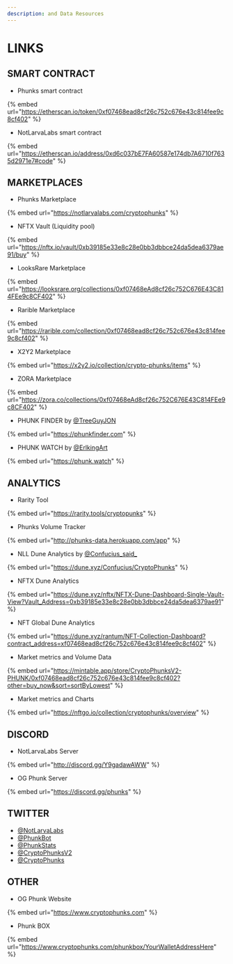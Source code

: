 ```yaml
---
description: and Data Resources
---
```


# LINKS

## SMART CONTRACT

* Phunks smart contract

{% embed url="https://etherscan.io/token/0xf07468ead8cf26c752c676e43c814fee9c8cf402" %}

* NotLarvaLabs smart contract

{% embed url="https://etherscan.io/address/0xd6c037bE7FA60587e174db7A6710f7635d2971e7#code" %}

## MARKETPLACES

* Phunks Marketplace

{% embed url="https://notlarvalabs.com/cryptophunks" %}

* NFTX Vault (Liquidity pool)

{% embed url="https://nftx.io/vault/0xb39185e33e8c28e0bb3dbbce24da5dea6379ae91/buy" %}

* LooksRare Marketplace

{% embed url="https://looksrare.org/collections/0xf07468eAd8cf26c752C676E43C814FEe9c8CF402" %}

* Rarible Marketplace

{% embed url="https://rarible.com/collection/0xf07468ead8cf26c752c676e43c814fee9c8cf402" %}

* X2Y2 Marketplace

{% embed url="https://x2y2.io/collection/crypto-phunks/items" %}

* ZORA Marketplace

{% embed url="https://zora.co/collections/0xf07468eAd8cf26c752C676E43C814FEe9c8CF402" %}

* PHUNK FINDER by [@TreeGuyJON](https://twitter.com/TreeGuyJON)

{% embed url="https://phunkfinder.com" %}

* PHUNK WATCH by [@ErlkingArt](https://twitter.com/ErlkingArt)

{% embed url="https://phunk.watch" %}

## ANALYTICS

* Rarity Tool

{% embed url="https://rarity.tools/cryptopunks" %}

* Phunks Volume Tracker

{% embed url="http://phunks-data.herokuapp.com/app" %}

* NLL Dune Analytics by [@Confucius\_said\_](https://twitter.com/Confucius\_said\_)

{% embed url="https://dune.xyz/Confucius/CryptoPhunks" %}

* NFTX Dune Analytics

{% embed url="https://dune.xyz/nftx/NFTX-Dune-Dashboard-Single-Vault-View?Vault_Address=0xb39185e33e8c28e0bb3dbbce24da5dea6379ae91" %}

* NFT Global Dune Analytics

{% embed url="https://dune.xyz/rantum/NFT-Collection-Dashboard?contract_address=xf07468ead8cf26c752c676e43c814fee9c8cf402" %}

* Market metrics and Volume Data

{% embed url="https://mintable.app/store/CryptoPhunksV2-PHUNK/0xf07468ead8cf26c752c676e43c814fee9c8cf402?other=buy_now&sort=sortByLowest" %}

* Market metrics and Charts

{% embed url="https://nftgo.io/collection/cryptophunks/overview" %}

## DISCORD

* NotLarvaLabs Server

{% embed url="http://discord.gg/Y9gadawAWW" %}

* OG Phunk Server

{% embed url="https://discord.gg/phunks" %}

## TWITTER

* [@NotLarvaLabs](https://twitter.com/NotLarvaLabs)&#x20;
* [@PhunkBot](https://twitter.com/PhunkBot)
* [@PhunkStats](https://twitter.com/PhunkStats)
* [@CryptoPhunksV2](https://twitter.com/CryptoPhunksV2)
* [@CryptoPhunks](https://twitter.com/CryptoPhunks)

## OTHER

* OG Phunk Website

{% embed url="https://www.cryptophunks.com" %}

* Phunk BOX

{% embed url="https://www.cryptophunks.com/phunkbox/YourWalletAddressHere" %}
